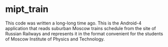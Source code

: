 # mipt_train
This code was written a long-long time ago. This is the Android-4 application that reads suburban Moscow trains schedule from the site of Russian Railways and represents it in the format convenient for the students of Moscow Institute of Physics and Technology.
